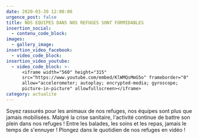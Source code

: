 ```yaml
---
date: 2020-03-30 12:00:00
urgence_post: false
title: NOS EQUIPES DANS NOS REFUGES SONT FORMIDABLES
insertion_social:
  - contenu_code_block:
images:
  - gallery_image:
insertion_video_facebook:
  - video_code_block:
insertion_video_youtube:
  - video_code_block: >-
      <iframe width="560" height="315"
      src="https://www.youtube.com/embed/KlWMQsMmG5o" frameborder="0"
      allow="accelerometer; autoplay; encrypted-media; gyroscope;
      picture-in-picture" allowfullscreen></iframe>
category: actualite
---
```


Soyez rassur&eacute;s pour les animaux de nos refuges, nos &eacute;quipes sont plus que jamais mobilis&eacute;es. Malgr&eacute; la crise sanitaire, l'activit&eacute; continue de battre son plein dans nos refuges \! Entre les balades, les soins et les repas, jamais le temps de s'ennuyer \! Plongez dans le quotidien de nos refuges en vid&eacute;o \!